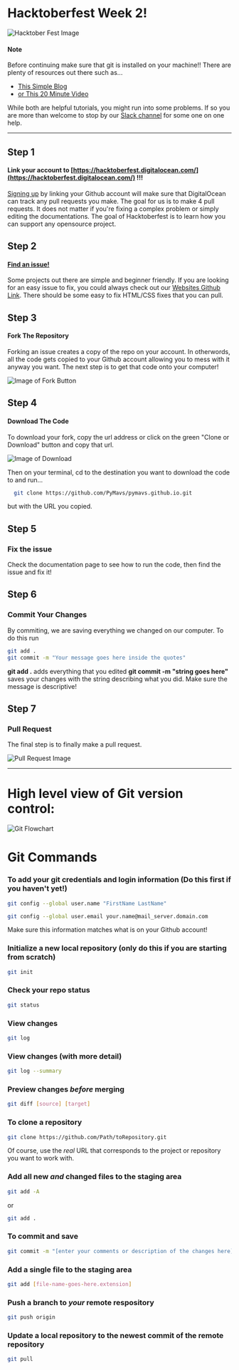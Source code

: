 # Hacktoberfest Week 2!

![Hacktober Fest Image](https://user-images.githubusercontent.com/121322/45653341-78d1c000-ba8c-11e8-9497-2855130c0634.png)

#### Note
Before continuing make sure that git is installed on your machine!!
There are plenty of resources out there such as...

- [This Simple Blog](https://gist.github.com/derhuerst/1b15ff4652a867391f03)
- [or This 20 Minute Video](https://www.youtube.com/watch?v=J_Clau1bYco)

While both are helpful tutorials, you might run into some problems. If so you are more than welcome to stop by our [Slack channel](https://pymavs.slack.com/join/shared_invite/enQtNDU2MzEwODEyMjE1LWQ1MzcxOTgwNDMwOWVlY2U3MTJjNjIzZGYyNjQxZDgwMTVjOGEwMzNiZjcxYTgxNDE5NWQ4NGVkNjM0MWY4OTI) for some one on one help.

---

## Step 1
#### Link your account to [https://hacktoberfest.digitalocean.com/](https://hacktoberfest.digitalocean.com/) !!!

[Signing up](https://hacktoberfest.digitalocean.com/) by linking your Github account will make sure that DigitalOcean can track any pull requests you make. The goal for us is to make 4 pull requests. It does not matter if you're fixing a complex problem or simply editing the documentations. The goal of Hacktoberfest is to learn how you can support any opensource project.




## Step 2
#### [Find an issue!](https://github.com/search?q=label:hacktoberfest+state:open+type:issue)

Some projects out there are simple and beginner friendly. If you are looking for an easy issue to fix, you could always check out our [Websites Github Link](https://github.com/PyMavs/pymavs.github.io). There should be some easy to fix HTML/CSS fixes that you can pull.




## Step 3
#### Fork The Repository

Forking an issue creates a copy of the repo on your account. In otherwords, all the code gets copied to your Github account allowing you to mess with it anyway you want. The next step is to get that code onto your computer!

![Image of Fork Button](http://readme-pics.s3.amazonaws.com/fork_button.jpg)




## Step 4
#### Download The Code

To download your fork, copy the url address or click on the green "Clone or Download" button and copy that url.

![Image of Download](https://help.github.com/assets/images/help/repository/remotes-url.png)


Then on your terminal, cd to the destination you want to download the code to and run...

``` bash
  git clone https://github.com/PyMavs/pymavs.github.io.git
```
but with the URL you copied.



## Step 5
### Fix the issue

Check the documentation page to see how to run the code, then find the issue and fix it!



## Step 6
### Commit Your Changes

By commiting, we are saving everything we changed on our computer. To do this run

``` bash
git add .
git commit -m "Your message goes here inside the quotes"
```
**git add .** adds everything that you edited
**git commit -m "string goes here"** saves your changes with the string describing what you did. Make sure the message is descriptive!



## Step 7
### Pull Request

The final step is to finally make a pull request.

![Pull Request Image](http://s3itch.paperplanes.de/travis-ci_travis-ci.github.com_at_mm-pull-requests-workflow-20120813-103348.png)

---

# High level view of Git version control:

![Git Flowchart](https://i.stack.imgur.com/nWYnQ.png)


# Git Commands

### To add your git credentials and login information (Do this first if you haven't yet!)
``` bash
git config --global user.name "FirstName LastName"

git config --global user.email your.name@mail_server.domain.com
```
Make sure this information matches what is on your Github account!

### Initialize a new local repository (only do this if you are starting from scratch)
``` bash
git init
```

### Check your repo status
``` bash
git status
```

### View changes
``` bash
git log
```

### View changes (with more detail)
``` bash
git log --summary
```

### Preview changes *before* merging
``` bash
git diff [source] [target]
```

### To clone a repository
``` bash
git clone https://github.com/Path/toRepository.git
```
Of course, use the *real* URL that corresponds to the project or repository you want to work with.

### Add all new *and* changed files to the staging area
``` bash
git add -A
```
or
``` bash 
git add .
```

### To commit and save
``` bash
git commit -m "[enter your comments or description of the changes here]"
```

### Add a single file to the staging area
``` bash
git add [file-name-goes-here.extension]
```

### Push a branch to *your* remote respository
``` bash
git push origin
```

### Update a local repository to the newest commit of the remote repository
``` bash
git pull
```

